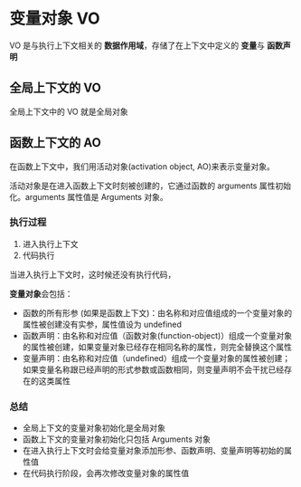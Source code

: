 # 变量对象 VO

VO 是与执行上下文相关的 **数据作用域**，存储了在上下文中定义的 **变量**与 **函数声明**

## 全局上下文的 VO

全局上下文中的 VO 就是全局对象

## 函数上下文的 AO

在函数上下文中，我们用活动对象(activation object, AO)来表示变量对象。

活动对象是在进入函数上下文时刻被创建的，它通过函数的 arguments 属性初始化。arguments 属性值是 Arguments 对象。

### 执行过程

1. 进入执行上下文
2. 代码执行

当进入执行上下文时，这时候还没有执行代码，

**变量对象**会包括：

- 函数的所有形参 (如果是函数上下文)：由名称和对应值组成的一个变量对象的属性被创建没有实参，属性值设为 undefined
- 函数声明：由名称和对应值（函数对象(function-object)）组成一个变量对象的属性被创建，如果变量对象已经存在相同名称的属性，则完全替换这个属性
- 变量声明：由名称和对应值（undefined）组成一个变量对象的属性被创建；如果变量名称跟已经声明的形式参数或函数相同，则变量声明不会干扰已经存在的这类属性

### 总结

- 全局上下文的变量对象初始化是全局对象
- 函数上下文的变量对象初始化只包括 Arguments 对象
- 在进入执行上下文时会给变量对象添加形参、函数声明、变量声明等初始的属性值
- 在代码执行阶段，会再次修改变量对象的属性值
